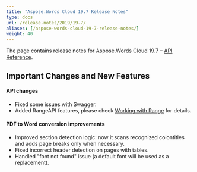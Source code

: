 ```yaml
---
title: "Aspose.Words Cloud 19.7 Release Notes"
type: docs
url: /release-notes/2019/19-7/
aliases: [/aspose-words-cloud-19-7-release-notes/]
weight: 40
---
```


The page contains release notes for Aspose.Words Cloud 19.7 – [API Reference](https://apireference.aspose.cloud/words/).

## Important Changes and New Features

#### API changes

- Fixed some issues with Swagger.
- Added RangeAPI features, please check [Working with Range](/working-with-range/) for details.

#### PDF to Word conversion improvements

- Improved section detection logic: now it scans recognized colontitles and adds page breaks only when necessary.
- Fixed incorrect header detection on pages with tables.
- Handled "font not found" issue (a default font will be used as a replacement).
